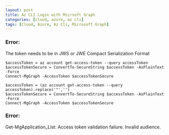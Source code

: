```yaml
---
layout: post
title: Az CLI Login with Micrsoft Graph
categories: [cloud, azure, az cli]
tags: [Cloud, Azure, Az Cli, Microsoft Graph]
---
```


### Error: 
The token needs to be in JWS or JWE Compact Serialization Format

```
$accessToken = az account get-access-token --query accessToken
$accessTokenSecure = ConvertTo-SecureString $accessToken -AsPlainText -Force
Connect-MgGraph -AccessToken $accessTokenSecure
```

```
$accessToken = (az account get-access-token --query accessToken).replace('"','')
$accessTokenSecure = ConvertTo-SecureString $accessToken -AsPlainText -Force
Connect-MgGraph -AccessToken $accessTokenSecure
```

### Error: 
Get-MgApplication_List: Access token validation failure. Invalid audience.